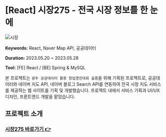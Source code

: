 # [React] 시장275 - 전국 시장 정보를 한 눈에

![시장](https://github.com/robin3565/market_frontend/assets/107474891/8d3c80a2-53fa-4a03-9fd2-77eae1a93cd9)

**Keywords:** React, Naver Map API, 공공데이터

**Duration:** 2023.05.20 ~ 2023.05.28

**Tool:** [FE] React / [BE] Spring & MySQL

본 프로젝트는 `광주 공공데이터 활용 창업경진대회 출품`을 위해 기획된 프로젝트로, 공공데이터와 네이버 지도 API, 네이버 블로그 Search API를 연동하여 전국 시장 지도 서비스를 제공하는 웹 사이트를 기획 및 개발했습니다. 프로젝트 내에서 서비스 기획과 UI/UX 디자인, 프론트엔드 개발을 맡았습니다.

## 프로젝트 소개
### **[시장275 바로가기 👉](http://market-master-chi.vercel.app/)**

